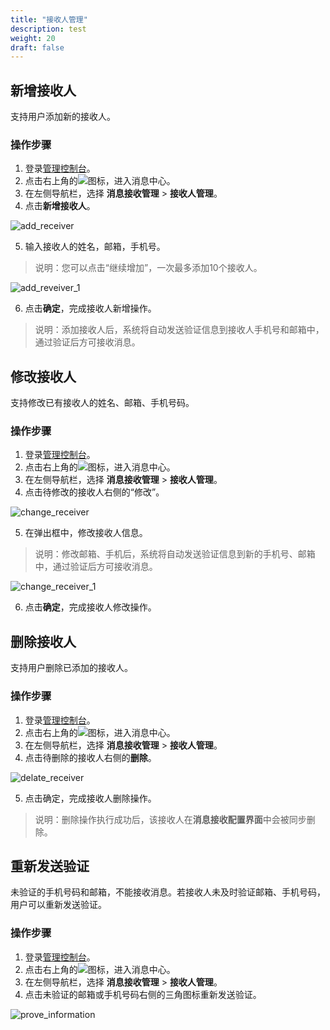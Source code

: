 ```yaml
---
title: "接收人管理"
description: test
weight: 20
draft: false
---
```


## 新增接收人

支持用户添加新的接收人。

### 操作步骤

1. 登录[管理控制台](https://console.shanhe.com/login)。
2. 点击右上角的![](../../_images/notification-bell.png)图标，进入消息中心。
3. 在左侧导航栏，选择 **消息接收管理** > **接收人管理**。
4. 点击**新增接收人**。

<img src="../../_images/add_receiver.png" alt="add_receiver" style="zoom:100%;" />

5. 输入接收人的姓名，邮箱，手机号。

> 说明：您可以点击“继续增加”，一次最多添加10个接收人。

<img src="../../_images/add_reveiver_1.png" alt="add_reveiver_1" style="zoom:100%;" />

6. 点击**确定**，完成接收人新增操作。

> 说明：添加接收人后，系统将自动发送验证信息到接收人手机号和邮箱中，通过验证后方可接收消息。

## 修改接收人

支持修改已有接收人的姓名、邮箱、手机号码。

### 操作步骤

1. 登录[管理控制台](https://console.shanhe.com/login)。
2. 点击右上角的![](../../_images/notification-bell.png)图标，进入消息中心。
3. 在左侧导航栏，选择 **消息接收管理** > **接收人管理**。
4. 点击待修改的接收人右侧的“修改”。

<img src="../../_images/change_receiver.png" alt="change_receiver" style="zoom:100%;" />

5. 在弹出框中，修改接收人信息。

> 说明：修改邮箱、手机后，系统将自动发送验证信息到新的手机号、邮箱中，通过验证后方可接收消息。

<img src="../../_images/change_receiver_1.png" alt="change_receiver_1" style="zoom:100%;" />

6. 点击**确定**，完成接收人修改操作。

## 删除接收人

支持用户删除已添加的接收人。

### 操作步骤

1. 登录[管理控制台](https://console.shanhe.com/login)。
2. 点击右上角的![](../../_images/notification-bell.png)图标，进入消息中心。
3. 在左侧导航栏，选择 **消息接收管理** > **接收人管理**。
4. 点击待删除的接收人右侧的**删除**。

<img src="../../_images/delate_receiver.png" alt="delate_receiver " style="zoom:100%;" />

5. 点击确定，完成接收人删除操作。

> 说明：删除操作执行成功后，该接收人在**消息接收配置界面**中会被同步删除。

## 重新发送验证

未验证的手机号码和邮箱，不能接收消息。若接收人未及时验证邮箱、手机号码，用户可以重新发送验证。

### 操作步骤

1. 登录[管理控制台](https://console.shanhe.com/login)。
2. 点击右上角的![](../../_images/notification-bell.png)图标，进入消息中心。
3. 在左侧导航栏，选择 **消息接收管理** > **接收人管理**。
4. 点击未验证的邮箱或手机号码右侧的三角图标重新发送验证。

<img src="../../_images/prove_information.png" alt="prove_information" style="zoom:100%;" />
